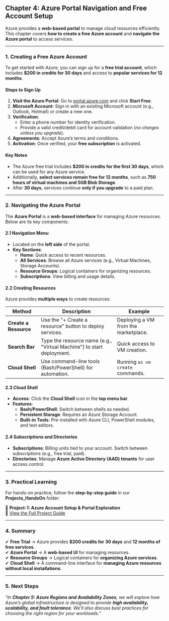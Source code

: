 ## **Chapter 4: Azure Portal Navigation and Free Account Setup**  

Azure provides a **web-based portal** to manage cloud resources efficiently. This chapter covers **how to create a free Azure account** and **navigate the Azure portal** to access services.  

---

### **1. Creating a Free Azure Account**  
To get started with Azure, you can sign up for a **free trial account**, which includes **$200 in credits for 30 days** and access to **popular services for 12 months**.  

#### **Steps to Sign Up**  
1. **Visit the Azure Portal**: Go to [portal.azure.com](https://portal.azure.com) and click **Start Free**.  
2. **Microsoft Account**: Sign in with an existing Microsoft account (e.g., Outlook, Hotmail) or create a new one.  
3. **Verification**:  
   - Enter a phone number for identity verification.  
   - Provide a valid credit/debit card for account validation (*no charges unless you upgrade*).  
4. **Agreements**: Accept Azure’s terms and conditions.  
5. **Activation**: Once verified, your **free subscription** is activated.  

#### **Key Notes**  
- The Azure free trial includes **$200 in credits for the first 30 days**, which can be used for any Azure service.  
- Additionally, **select services remain free for 12 months**, such as **750 hours of virtual machines and 5GB Blob Storage**.  
- After **30 days**, services continue **only if you upgrade** to a paid plan.  

---

### **2. Navigating the Azure Portal**  
The **Azure Portal** is a **web-based interface** for managing Azure resources. Below are its key components:  

#### **2.1 Navigation Menu**  
- Located on the **left side** of the portal.  
- **Key Sections**:  
  - **Home**: Quick access to recent resources.  
  - **All Services**: Browse all Azure services (e.g., Virtual Machines, Storage Accounts).  
  - **Resource Groups**: Logical containers for organizing resources.  
  - **Subscriptions**: View billing and usage details.  

#### **2.2 Creating Resources**  
Azure provides **multiple ways** to create resources:  

| **Method**               | **Description**                                  | **Example**                     |  
|--------------------------|--------------------------------------------------|---------------------------------|  
| **Create a Resource**     | Use the "+ Create a resource" button to deploy services. | Deploying a VM from the marketplace. |  
| **Search Bar**            | Type the resource name (e.g., "Virtual Machine") to start deployment. | Quick access to VM creation. |  
| **Cloud Shell**           | Use command-line tools (Bash/PowerShell) for automation. | Running `az vm create` commands. |  

#### **2.3 Cloud Shell**  
- **Access**: Click the **Cloud Shell** icon in the **top menu bar**.  
- **Features**:  
  - **Bash/PowerShell**: Switch between shells as needed.  
  - **Persistent Storage**: Requires an Azure Storage Account.  
  - **Built-in Tools**: Pre-installed with Azure CLI, PowerShell modules, and text editors.  

#### **2.4 Subscriptions and Directories**  
- **Subscriptions**: Billing units tied to your account. Switch between subscriptions (e.g., free trial, paid).  
- **Directories**: Manage **Azure Active Directory (AAD) tenants** for user access control.  

---

### **3. Practical Learning**  
For hands-on practice, follow the **step-by-step guide** in our **Projects_HandsOn** folder:  

📌 **Project-1: Azure Account Setup & Portal Exploration**  
🔗 [View the Full Project Guide](https://github.com/anup-cloudguru/AZ900-Learning-HandsOn-Labs/tree/main/Projects_HandsOn/Project-1_Azure-Account-Setup.md)  

---

### **4. Summary**  
✔ **Free Trial** → Azure provides **$200 credits for 30 days** and **12 months of free services**.  
✔ **Azure Portal** → A **web-based UI** for managing resources.  
✔ **Resource Groups** → Logical containers for **organizing Azure services**.  
✔ **Cloud Shell** → A command-line interface for **managing Azure resources without local installations**.  

---

### **5. Next Steps**  
*"In **Chapter 5: Azure Regions and Availability Zones**, we will explore how Azure’s global infrastructure is designed to provide **high availability, scalability, and fault tolerance**. We’ll also discuss best practices for choosing the right region for your workloads."*
